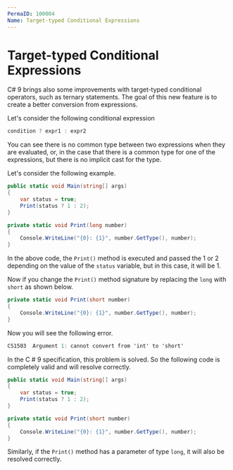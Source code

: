 ```yaml
---
PermaID: 100004
Name: Target-typed Conditional Expressions
---
```


# Target-typed Conditional Expressions

C# 9 brings also some improvements with target-typed conditional operators, such as ternary statements. The goal of this new feature is to create a better conversion from expressions.

Let's consider the following conditional expression 

```csharp
condition ? expr1 : expr2
```

You can see there is no common type between two expressions when they are evaluated, or, in the case that there is a common type for one of the expressions, but there is no implicit cast for the type.

Let's consider the following example.

```csharp
public static void Main(string[] args)
{
    var status = true;
    Print(status ? 1 : 2);
}

private static void Print(long number)
{
    Console.WriteLine("{0}: {1}", number.GetType(), number);
}
```

In the above code, the `Print()` method is executed and passed the 1 or 2 depending on the value of the `status` variable, but in this case, it will be 1.
 

Now if you change the `Print()` method signature by replacing the `long` with `short` as shown below.

```csharp
private static void Print(short number)
{
    Console.WriteLine("{0}: {1}", number.GetType(), number);
}
```

Now you will see the following error.

```csharp
CS1503	Argument 1: cannot convert from 'int' to 'short'

```

In the C # 9 specification, this problem is solved. So the following code is completely valid and will resolve correctly.

```csharp
public static void Main(string[] args)
{
    var status = true;
    Print(status ? 1 : 2);
}

private static void Print(short number)
{
    Console.WriteLine("{0}: {1}", number.GetType(), number);
}
```

Similarly, if the `Print()` method has a parameter of type `long`, it will also be resolved correctly.
